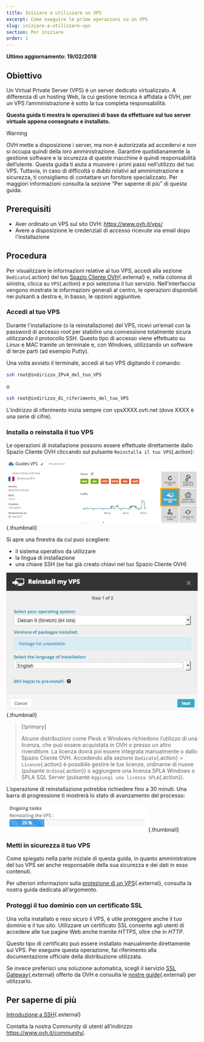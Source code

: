 ```yaml
---
title: Iniziare a utilizzare un VPS
excerpt: Come eseguire le prime operazioni su un VPS
slug: iniziare-a-utilizzare-vps
section: Per iniziare
order: 1
---
```


**Ultimo aggiornamento: 19/02/2018**
 
## Obiettivo

Un Virtual Private Server (VPS) è un server dedicato virtualizzato. A differenza di un hosting Web, la cui gestione tecnica è affidata a OVH, per un VPS l’amministrazione è sotto la tua completa responsabilità.

**Questa guida ti mostra le operazioni di base da effettuare sul tuo server virtuale appena consegnato e installato.**


> [!warning]
>
> OVH mette a disposizione i server, ma non è autorizzata ad accedervi e non si occupa quindi della loro amministrazione. Garantire quotidianamente la gestione software e la sicurezza di queste macchine è quindi responsabilità dell’utente. Questa guida ti aiuta a muovere i primi passi nell’utilizzo del tuo VPS. Tuttavia, in caso di difficoltà o dubbi relativi ad amministrazione e sicurezza, ti consigliamo di contattare un fornitore specializzato. Per maggiori informazioni consulta la sezione “Per saperne di più” di questa guida.
> 


## Prerequisiti

- Aver ordinato un VPS sul sito OVH: <https://www.ovh.it/vps/>
- Avere a disposizione le credenziali di accesso ricevute via email dopo l'installazione


## Procedura

Per visualizzare le informazioni relative al tuo VPS, accedi alla sezione `Dedicato`{.action} del tuo [Spazio Cliente OVH](https://www.ovh.com/auth/?action=gotomanager){.external} e, nella colonna di sinistra, clicca su `VPS`{.action} e poi seleziona il tuo servizio. Nell’interfaccia vengono mostrate le informazioni generali al centro, le operazioni disponibili nei pulsanti a destra e, in basso, le opzioni aggiuntive.

### Accedi al tuo VPS

Durante l'installazione (o la reinstallazione) del VPS, ricevi un’email con la password di accesso root per stabilire una connessione totalmente sicura utilizzando il protocollo SSH. Questo tipo di accesso viene effettuato su Linux e MAC tramite un terminale e, con Windows, utilizzando un software di terze parti (ad esempio Putty).

Una volta avviato il terminale, accedi al tuo VPS digitando il comando:

```sh
ssh root@indirizzo_IPv4_del_tuo_VPS
```

o

```sh
ssh root@indirizzo_di_riferimento_del_tuo_VPS
```

L’indirizzo di riferimento inizia sempre con vpsXXXX.ovh.net (dove XXXX è una serie di cifre).


### Installa o reinstalla il tuo VPS

Le operazioni di installazione possono essere effettuate direttamente dallo Spazio Cliente OVH cliccando sul pulsante `Reinstalla il tuo VPS`{.action}:

![Reinstallazione del VPS](images/reinstall_manager.png){.thumbnail}

Si apre una finestra da cui puoi scegliere:

- il sistema operativo da utilizzare
- la lingua di installazione
- una chiave SSH (se hai già creato chiavi nel tuo Spazio Cliente OVH)


![Menu di reinstallazione](images/reinstall_menu.png){.thumbnail}

> [!primary]
>
> Alcune distribuzioni come Plesk e Windows richiedono l’utilizzo di una licenza, che può essere acquistata in OVH o presso un altro rivenditore. La licenza dovrà poi essere integrata manualmente o dallo Spazio Cliente OVH. Accedendo alla sezione `Dedicato`{.action} > `Licenze`{.action} è possibile gestire le tue licenze, ordinarne di nuove (pulsante `Ordina`{.action}) o aggiungere una licenza SPLA Windows o SPLA SQL Server (pulsante `Aggiungi una licenza SPLA`{.action}).
> 

L’operazione di reinstallazione potrebbe richiedere fino a 30 minuti. Una barra di progressione ti mostrerà lo stato di avanzamento del processo:

![Avanzamento della reinstallazione](images/reinstall_task.png){.thumbnail}


### Metti in sicurezza il tuo VPS

Come spiegato nella parte iniziale di questa guida, in quanto amministratore del tuo VPS sei anche responsabile della sua sicurezza e dei dati in esso contenuti.

Per ulteriori informazioni sulla [protezione di un VPS](https://docs.ovh.com/it/vps/consigli-sicurezza-vps/){.external}, consulta la nostra guida dedicata all’argomento.


### Proteggi il tuo dominio con un certificato SSL

Una volta installato e reso sicuro il VPS, è utile proteggere anche il tuo dominio e il tuo sito. Utilizzare un certificato SSL consente agli utenti di accedere alle tue pagine Web anche tramite *HTTPS*, oltre che in *HTTP*.

Questo tipo di certificato può essere installato manualmente direttamente sul VPS. Per eseguire questa operazione, fai riferimento alla documentazione ufficiale della distribuzione utilizzata.

Se invece preferisci una soluzione automatica, scegli il servizio [SSL Gateway](https://www.ovh.it/ssl-gateway/){.external} offerto da OVH e consulta le [nostre guide](https://docs.ovh.com/it/ssl-gateway/){.external} per utilizzarlo.

## Per saperne di più

[Introduzione a SSH](https://docs.ovh.com/it/dedicated/introduzione-ssh/){.external}

Contatta la nostra Community di utenti all’indirizzo <https://www.ovh.it/community/>.

